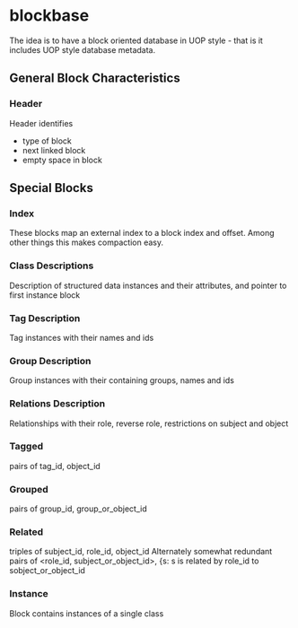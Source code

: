 # blockbase
The idea is to have a block oriented database in UOP style - that is it includes UOP style database metadata.
## General Block Characteristics
### Header
Header identifies
- type of block
- next linked block
- empty space in block

## Special Blocks
### Index
These blocks map an external index to a block index and offset.  Among other things this makes compaction easy.
### Class Descriptions
Description of structured data instances and their attributes, and pointer to first instance block
### Tag Description
Tag instances with their names and ids
### Group Description
Group instances with their containing groups, names and ids
### Relations Description
Relationships with their role, reverse role, restrictions on subject and object
### Tagged
pairs of tag_id, object_id
### Grouped
pairs of group_id, group_or_object_id
### Related
triples of subject_id, role_id, object_id
Alternately somewhat redundant pairs of <role_id, subject_or_object_id>, {s: s is related by role_id to sobject_or_object_id
### Instance
Block contains instances of a single class
